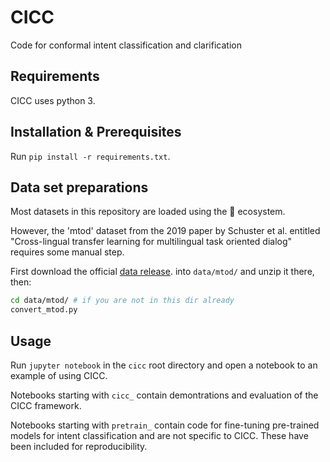 # CICC 
Code for conformal intent classification and clarification

## Requirements
CICC uses python 3.

## Installation & Prerequisites
Run ``pip install -r requirements.txt``.

## Data set preparations
Most datasets in this repository are loaded using the 🤗 ecosystem.

However, the 'mtod' dataset from the 2019 paper by Schuster et al. entitled "Cross-lingual transfer learning for multilingual task oriented dialog" requires some manual step.

First download the official [data release](https://fb.me/multilingual_task_oriented_data).
into ``data/mtod/`` and unzip it there, then:

```bash
cd data/mtod/ # if you are not in this dir already
convert_mtod.py
```

## Usage
Run ``jupyter notebook`` in the ``cicc`` root directory and open a notebook to
an example of using CICC.

Notebooks starting with ``cicc_`` contain demontrations  and evaluation of the CICC framework. 

Notebooks starting with ``pretrain_`` contain code for fine-tuning pre-trained models for intent classification and are not specific to CICC. These have been included for reproducibility.